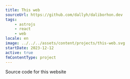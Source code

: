```yaml
---
title: This web
sourceUrl: https://github.com/dallyh/daliborhon.dev
tags:
    - astrojs
    - react
    - web
locale: en
image: ../../../assets/content/projects/this-web.svg
startDate: 2023-12-12
active: true
fmContentType: project
---
```


Source code for this website
